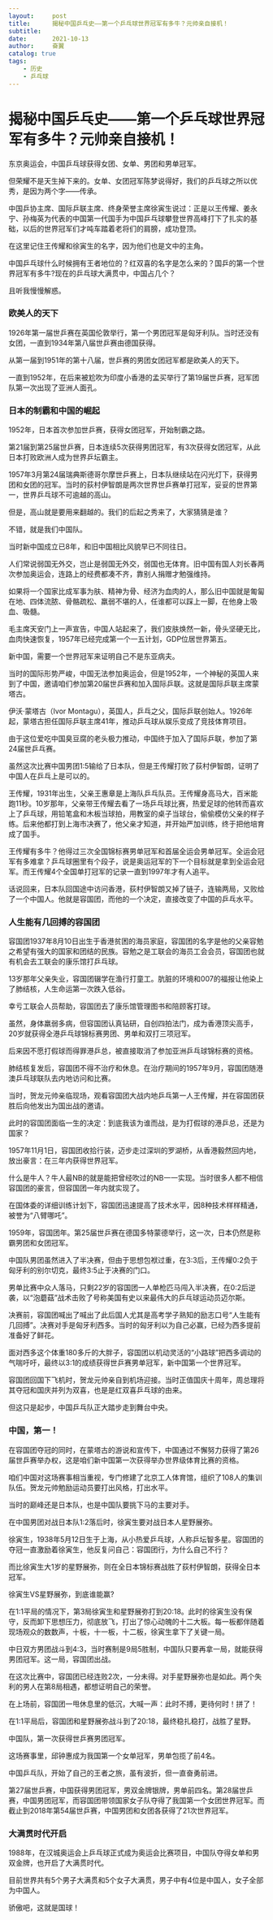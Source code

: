 ```yaml
---
layout:     post
title:      揭秘中国乒乓史——第一个乒乓球世界冠军有多牛？元帅亲自接机！
subtitle:   
date:       2021-10-13
author:     奋翼
catalog: true
tags:
    - 历史
    - 乒乓球
---
```



# 揭秘中国乒乓史——第一个乒乓球世界冠军有多牛？元帅亲自接机！

东京奥运会，中国乒乓球获得女团、女单、男团和男单冠军。

但荣耀不是天生掉下来的。女单、女团冠军陈梦说得好，我们的乒乓球之所以优秀，是因为两个字——传承。

中国乒协主席、国际乒联主席、终身荣誉主席徐寅生说过：正是以王传耀、姜永宁、孙梅英为代表的中国第一代国手为中国乒乓球攀登世界高峰打下了扎实的基础，以后的世界冠军们才吨车踏着老将们的肩膀，成功登顶。

在这里记住王传耀和徐寅生的名字，因为他们也是文中的主角。

中国乒乓球什么时候拥有王者地位的？红双喜的名字是怎么来的？国乒的第一个世界冠军有多牛?现在的乒乓球大满贯中，中国占几个？

且听我慢慢解惑。

### 欧美人的天下

1926年第一届世乒赛在英国伦敦举行，第一个男团冠军是匈牙利队。当时还没有女团，一直到1934年第八届世乒赛由德国获得。

从第一届到1951年的第十八届，世乒赛的男团女团冠军都是欧美人的天下。

一直到1952年，在后来被尬吹为印度小香港的孟买举行了第19届世乒赛，冠军团队第一次出现了亚洲人面孔。

### 日本的制霸和中国的崛起

1952年，日本首次参加世乒赛，获得女团冠军，开始制霸之路。

第21届到第25届世乒赛，日本连续5次获得男团冠军，有3次获得女团冠军，从此日本打败欧洲人成为世界乒坛霸主。

1957年3月第24届瑞典斯德哥尔摩世乒赛上，日本队继续站在闪光灯下，获得男团和女团的冠军。当时的荻村伊智朗是两次世界世乒赛单打冠军，妥妥的世界第一，世界乒乓球不可逾越的高山。

但是，高山就是要用来翻越的。我们的后起之秀来了，大家猜猜是谁？

不错，就是我们中国队。

当时新中国成立已8年，和旧中国相比风貌早已不同往日。

人们常说弱国无外交，岂止是弱国无外交，弱国也无体育。旧中国有国人刘长春两次参加奥运会，连路上的经费都凑不齐，靠别人捐赠才勉强维持。

如果将一个国家比成军事为肤、精神为骨、经济为血肉的人，那么旧中国就是匍匐在地、四体流脓、骨骼疏松、羸弱不堪的人，任谁都可以踩上一脚，在他身上吸血、吸髓。

毛主席天安门上一声宣告，中国人站起来了，我们皮肤焕然一新，骨头坚硬无比，血肉快速恢复，1957年已经完成第一个一五计划，GDP位居世界第五。

新中国，需要一个世界冠军来证明自己不是东亚病夫。

当时的国际形势严峻，中国无法参加奥运会，但是1952年，一个神秘的英国人来到了中国，邀请咱们参加第20届世乒赛和加入国际乒联。这就是国际乒联主席蒙塔古。

伊沃·蒙塔古（Ivor Montagu），英国人，乒乓之父，国际乒联创始人。1926年起，蒙塔古担任国际乒联主席41年，推动乒乓球从娱乐变成了竞技体育项目。

由于这位爱吃中国臭豆腐的老头极力推动，中国终于加入了国际乒联，参加了第24届世乒乓赛。

虽然这次比赛中国男团1:5输给了日本队，但是王传耀打败了荻村伊智朗，证明了中国人在乒乓上是可以的。

王传耀，1931年出生，父亲王惠章是上海队乒乓队员。王传耀身高马大，百米能跑11秒。10岁那年，父亲带王传耀去看了一场乒乓球比赛，热爱足球的他转而喜欢上了乒乓球，用铅笔盒和木板当球拍，用教室的桌子当球台，偷偷模仿父亲的样子练。后来他都打到上海市决赛了，他父亲才知道，并开始严加训练，终于把他培育成了国手。

王传耀有多牛？他得过三次全国锦标赛男单冠军和首届全运会男单冠军。全运会冠军有多难拿？乒乓球圈里有个段子，说是奥运冠军的下一个目标就是拿到全运会冠军。而王传耀4个全国单打冠军的记录一直到1997年才有人追平。

话说回来，日本队回国途中访问香港，荻村伊智朗又掉了链子，连输两局，又败给了一个中国人。他就是容国团，而他的一个决定，直接改变了中国的乒乓水平。

### 人生能有几回搏的容国团

容国团1937年8月10日出生于香港贫困的海员家庭，容国团的名字是他的父亲容勉之希望有强大的国家和团结的民族。容勉之是工联会的海员工会会员，容国团也就有机会去工联会的康乐馆打乒乓球。

13岁那年父亲失业，容国团辍学在渔行打童工。肮脏的环境和007的福报让他染上了肺结核，人生命运第一次跌入低谷。

幸亏工联会人员帮助，容国团去了康乐馆管理图书和陪顾客打球。

虽然，身体羸弱多病，但容国团认真钻研，自创四拍法门，成为香港顶尖高手，20岁就获得全港乒乓球锦标赛男团、男单和双打三项冠军。

后来因不愿打假球而得罪港乒总，被直接取消了参加亚洲乒乓球锦标赛的资格。

肺结核复发后，容国团不得不治疗和休息。在治疗期间的1957年9月，容国团随港澳乒乓球联队去内地访问和比赛。

当时，贺龙元帅亲临现场，观看容国团大战内地乒乓第一人王传耀，并在容国团获胜后向他发出为国出战的邀请。

此时的容国团面临一生的决定：到底我该为谁而战，是为打假球的港乒总，还是为国家？

1957年11月1日，容国团收拾行装，迈步走过深圳的罗湖桥，从香港毅然回内地，放出豪言：在三年内获得世界冠军。

什么是牛人？牛人最NB的就是能把曾经吹过的NB一一实现。当时很多人都不相信容国团的豪言，但容国团一年内就实现了。

在国体委的详细训练计划下，容国团迅速提高了技术水平，因8种技术样样精通，被誉为“八臂哪吒”。

1959年，容国团年。第25届世乒赛在德国多特蒙德举行，这一次，日本仍然是称霸男团和女团冠军。

中国队男团虽然进入了半决赛，但由于思想包袱过重，在3:3后，王传耀0:2负于匈牙利的别尔切克，最终3:5止于决赛的门口。

男单比赛中众人落马，只剩22岁的容国团一人单枪匹马闯入半决赛，在0:2后逆袭，以“泡蘑菇”战术击败了号称美国有史以来最伟大的乒乓球运动员迈尔斯。

决赛前，容国团喊出了喊出了此后国人尤其是高考学子熟知的励志口号“人生能有几回搏”。决赛对手是匈牙利西多。当时的匈牙利以为自己必赢，已经为西多提前准备好了鲜花。

面对西多这个体重180多斤的大胖子，容国团以机动灵活的“小路球”把西多调动的气喘吁吁，最终以3:1的成绩获得世乒赛男单冠军，新中国第一个世界冠军。

容国团回国下飞机时，贺龙元帅亲自到机场迎接。当时正值国庆十周年，周总理将其夺冠和国庆并列为双喜，也是是红双喜乒乓球的由来。

但这只是起步，中国乒乓队正大踏步走到舞台中央。

### 中国，第一！

在容国团夺冠的同时，在蒙塔古的游说和宣传下，中国通过不懈努力获得了第26届世乒赛举办权，这是咱们新中国第一次获得举办世界级体育比赛的资格。

咱们中国对这场赛事相当重视，专门修建了北京工人体育馆，组织了108人的集训队伍。贺龙元帅勉励运动员要打出风格，打出水平。

当时的巅峰还是日本队，也是中国队要挑下马的主要对手。

在中国男团对战日本队1:2落后时，徐寅生要对战日本人星野展弥。

徐寅生，1938年5月12日生于上海，从小热爱乒乓球，人称乒坛智多星。容国团的夺冠一直激励着徐寅生，他反复问自己：容国团行，为什么自己不行？

而比徐寅生大1岁的星野展弥，则在全日本锦标赛战胜了荻村伊智朗，获得全日本冠军。

徐寅生VS星野展弥，到底谁能赢?

在1:1平局的情况下，第3局徐寅生和星野展弥打到20:18。此时的徐寅生没有保守，反而卸下思想压力，彻底放飞，打出了惊心动魄的十二大板。每一板都伴随着现场观众的数数声，十板，十一板，十二板，徐寅生拿下了关键一局。

中日双方男团战斗到4:3，当时赛制是9局5胜制，中国队只要再拿一局，就能获得男团冠军。这一局，容国团出战。

在这次比赛中，容国团已经连败2次，一分未得。对手星野展弥也是如此。两个失利的男人在第8局相遇，都想证明自己的荣誉。

在上场前，容国团一甩休息里的低沉，大喊一声：此时不搏，更待何时！拼了！

在1:1平局后，容国团和星野展弥战斗到了20:18，最终稳扎稳打，战胜了星野。

中国队，第一次获得世乒赛男团冠军。

这场赛事里，邱钟惠成为我国第一个女单冠军，男单包揽了前4名。

中国乒乓队，开始了自己的王者之旅，虽有波折，但一直奋勇前进。

第27届世乒赛，中国获得男团冠军，男双金牌银牌，男单前四名。第28届世乒赛，中国男团冠军，而容国团带领国家女子队夺得了我国第一个女团世界冠军。而截止到2018年第54届世乒赛，中国男团和女团各获得了21次世界冠军。

### 大满贯时代开启

1988年，在汉城奥运会上乒乓球正式成为奥运会比赛项目，中国队夺得女单和男双金牌，也开启了大满贯时代。

目前世界共有5个男子大满贯和5个女子大满贯，男子中有4位是中国人，女子全部为中国人。

骄傲吧，这就是国球！

